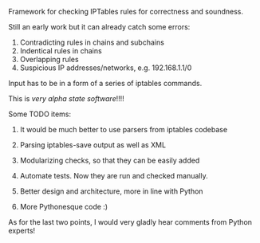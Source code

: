 Framework for checking IPTables rules for correctness and soundness.

Still an early work but it can already catch some errors:

1. Contradicting rules in chains and subchains
2. Indentical rules in chains
3. Overlapping rules
4. Suspicious IP addresses/networks, e.g. 192.168.1.1/0

Input has to be in a form of a series of iptables commands.

This is _very alpha state software_!!!!

Some TODO items:

1. It would be much better to use parsers from iptables codebase

2. Parsing iptables-save output as well as XML

3. Modularizing checks, so that they can be easily added

4. Automate tests. Now they are run and checked manually.

5. Better design and architecture, more in line with Python

6. More Pythonesque code :) 

As for the last two points, I would very gladly hear comments
from Python experts!
